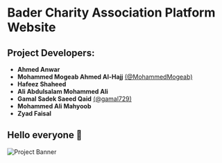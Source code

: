 # Bader Charity Association Platform Website

## Project Developers:

- **Ahmed Anwar**  
- **Mohammed Mogeab Ahmed Al-Hajj** [(@MohammedMogeab)](https://github.com/MohammedMogeab)  
- **Hafeez Shaheed**  
- **Ali Abdulsalam Mohammed Ali**  
- **Gamal Sadek Saeed Qaid** [(@gamal729)](https://github.com/gamal729)  
- **Mohammed Ali Mahyoob**  
- **Zyad Faisal**  

## Hello everyone 👋  

![Project Banner](#) 

